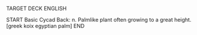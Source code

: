 TARGET DECK
ENGLISH

START
Basic
Cycad
Back: n. Palmlike plant often growing to a great height. [greek koix egyptian palm]
END
